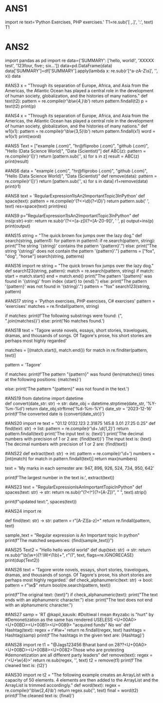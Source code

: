# ANS1
import re
text='Python Exercises, PHP exercises.'
T1=re.sub('[ ,.]', ':', text)
T1


# ANS2
import pandas as pd
import re
data={'SUMMARY': ['hello, world!', 'XXXXX test', '123four, five:; six...']}
data=pd.DataFrame(data)
data['SUMMARY']=df['SUMMARY'].apply(lambda x: re.sub(r'[^a-zA-Z\s]', '', x))
data



#ANS3
x = "Through its separation of Europe, Africa, and Asia from the Americas, the Atlantic Ocean has played a central role in the development of human society, globalization, and the histories of many nations."
def text(t2):
    pattern = re.compile(r'\b\w{4,}\b')
    return pattern.findall(t2)
p = text(t2)
print(p)




#ANS4
x = "Through its separation of Europe, Africa, and Asia from the Americas, the Atlantic Ocean has played a central role in the development of human society, globalization, and the histories of many nations."
def w1(x1):
    pattern = re.compile(r'\b\w{3,5}\b')
    return pattern.findall(x1)
word = w1(x1)
print(word)



#ANS5
Text = ["example (.com)", "hr@fliprobo (.com)", "github (.com)", "Hello (Data Science World)", "Data (Scientist)"]
def ABC(z):
    pattern = re.compile(r'\(|\)')
    return [pattern.sub('', s) for s in z]
result = ABC(z)
print(result)



#ANS6
data = "example (.com)", "hr@fliprobo (.com)", "github (.com)", "Hello (Data Science World)", "Data (Scientist)"
def remove(data):
    pattern = re.compile(r'\(|\)')
    return [pattern.sub('', s) for s in data]
r1=remove(data)
print(r1)



#ANS8
text = 'RegularExpression1IsAn2ImportantTopic3InPython'
def space(text):
    pattern = re.compile(r'(?<=\d)(?=\D)')
    return pattern.sub(' ', text)
res=space(text)
print(res)



#ANS9
p="RegularExpression1IsAn2ImportantTopic3InPython"
def ins(p:str)->str:
    return re.sub(r'(?<=[a-z])(?=[A-Z0-9])', ' ', p)
output=ins(p)
print(output)





#ANS15
string = "The quick brown fox jumps over the lazy dog."
def search(string, pattern1):
    for pattern in pattern1:
        if re.search(pattern, string):
            print("The string '{string}' contains the pattern '{pattern}'.")
        else:
            print("The string '{string}' does not contain the pattern '{pattern}'.")
patterns = ["fox", "dog", "horse"]
search(string, patterns)



#ANS16
import re
string = "The quick brown fox jumps over the lazy dog."
def search123(string, pattern):
    match = re.search(pattern, string)
    if match:
        start = match.start()
        end = match.end()
        print("The pattern '{pattern}' was found in '{string}' from index {start} to {end}.")
    else:
        print("The pattern '{pattern}' was not found in '{string}'.")
pattern = "fox"
search123(string, pattern)




#ANS17
string = 'Python exercises, PHP exercises, C# exercises'
pattern = 'exercises'
matches = re.findall(pattern, string)

if matches:
    print(f'The following substrings were found: {", ".join(matches)}')
else:
    print('No matches found.')


#ANS18
text = 'Tagore wrote novels, essays, short stories, travelogues, dramas, and thousands of songs. Of Tagore's prose, his short stories are perhaps most highly regarded'

matches = [(match.start(), match.end()) for match in re.finditer(pattern, text)]

pattern = 'Tagore'

if matches:
    print(f'The pattern "{pattern}" was found {len(matches)} times at the following positions: {matches}')

else:
    print('The pattern "{pattern}" was not found in the text.')




#ANS19
from datetime import datetime    
def convert(date_str: str) -> str:
    date_obj = datetime.strptime(date_str, '%Y-%m-%d')
    return date_obj.strftime('%d-%m-%Y')
date_str = '2023-12-16'
print(f'The converted date is {convert(date_str)}')



#ANS20
import re
text = "01.12 0132.123 2.31875 145.8 3.01 27.25 0.25"
def find(text: str) -> list:
    pattern = re.compile(r'\d+\.\d{1,2}')
    return pattern.findall(text)
print('The input text is: {text}')
print('The decimal numbers with precision of 1 or 2 are: {find(text)}')
The input text is: {text}
The decimal numbers with precision of 1 or 2 are: {find(text)}



#ANS22
def extract(text: str) -> int:
    pattern = re.compile(r'\d+')
    numbers = [int(match) for match in pattern.findall(text)]
    return max(numbers)

text = 'My marks in each semester are: 947, 896, 926, 524, 734, 950, 642'

print(f'The largest number in the text is:', extract(text))




#ANS23
text = "RegularExpressionIsAnImportantTopicInPython"
def spaces(text: str) -> str:
    return re.sub(r"(?<!^)(?=[A-Z])", " ", text).strip()

print(f"updated text:", spaces(text))



#ANS24
import re

def find(text: str) -> str:
    pattern = r"[A-Z][a-z]+"
    return re.findall(pattern, text)

sample_text = "Regular expression is An Important topic In python"
print(f"The matched sequences: {find(sample_text)}")



#ANS25
Text2 = "Hello hello world world"
def dup(text: str) -> str:
    return re.sub(r"\b(\w+)(?:\W+\1\b)+", r"\1", text, flags=re.IGNORECASE)
print(dup(Text2))



#ANS26
text = 'Tagore wrote novels, essays, short stories, travelogues, dramas, and thousands of songs. Of Tagore's prose, his short stories are perhaps most highly regarded.'
def check_alphanumeric(text: str) -> bool:
    pattern = r"\w$"
    return bool(re.search(pattern, text))

print(f"The original text: {text}")
if check_alphanumeric(text):
    print("The text ends with an alphanumeric character.")
else:
    print("The text does not end with an alphanumeric character.")



#ANS27
samp = 'RT @kapil_kausik: #Doltiwal I mean #xyzabc is "hurt" by #Demonetization as the same has rendered USELESS <ed><U+00A0><U+00BD><ed><U+00B1><U+0089> "acquired funds" No wo'
def Hashtag(text):
    regex = r'#\w+'
    return re.findall(regex, text)
hashtags = Hashtag(samp)
print(f'The hashtags in the given text are: {Hashtag}')



#ANS28
import re
t1 = "@Jags123456 Bharat band on 28??<ed><U+00A0><U+00BD><ed><U+00B8><U+0082>Those who  are protesting #demonetization  are all different party leaders"
def remove(text):
    regex = r'<U\+\w{4}>'
    return re.sub(regex, '', text)
t2 = remove(t1)
print(f'The cleaned text is: {t2}')



#ANS30
import re
t2 = "The following example creates an ArrayList with a capacity of 50 elements. 4 elements are then added to the ArrayList and the ArrayList is trimmed accordingly."
def word(text):
    regex = re.compile(r'\b\w{2,4}\b')
    return regex.sub('', text)
final = word(t2)
print(f'The cleaned text is: {final}')
